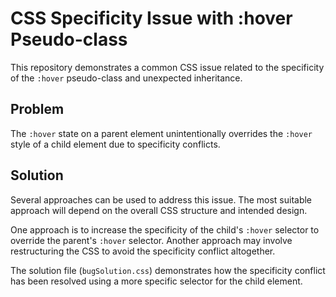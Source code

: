 # CSS Specificity Issue with :hover Pseudo-class

This repository demonstrates a common CSS issue related to the specificity of the `:hover` pseudo-class and unexpected inheritance.

## Problem
The `:hover` state on a parent element unintentionally overrides the `:hover` style of a child element due to specificity conflicts.

## Solution
Several approaches can be used to address this issue.  The most suitable approach will depend on the overall CSS structure and intended design.

One approach is to increase the specificity of the child's `:hover` selector to override the parent's `:hover` selector.
Another approach may involve restructuring the CSS to avoid the specificity conflict altogether.

The solution file (`bugSolution.css`) demonstrates how the specificity conflict has been resolved using a more specific selector for the child element.